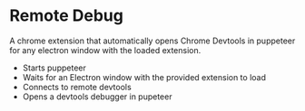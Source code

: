 # Remote Debug

A chrome extension that automatically opens Chrome Devtools in puppeteer for any electron window with the loaded extension.

* Starts puppeteer
* Waits for an Electron window with the provided extension to load
* Connects to remote devtools
* Opens a devtools debugger in pupeteer
